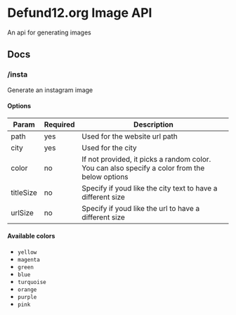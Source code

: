 # Defund12.org Image API

An api for generating images

## Docs

### /insta

Generate an instagram image

#### Options

| Param     | Required | Description                                                                                   |
| --------- | -------- | --------------------------------------------------------------------------------------------- |
| path      | yes      | Used for the website url path                                                                 |
| city      | yes      | Used for the city                                                                             |
| color     | no       | If not provided, it picks a random color. You can also specify a color from the below options |
| titleSize | no       | Specify if youd like the city text to have a different size                                   |
| urlSize   | no       | Specify if youd like the url to have a different size                                         |

#### Available colors

- `yellow`
- `magenta`
- `green`
- `blue`
- `turquoise`
- `orange`
- `purple`
- `pink`
